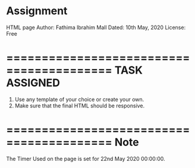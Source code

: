 # Assignment
HTML page
Author: Fathima Ibrahim Mall
Dated: 10th May, 2020
License: Free

=========================================
TASK ASSIGNED
=========================================

1) Use any template of your choice or create your own.
2) Make sure that the final HTML should be responsive.

=========================================
Note
=========================================

The Timer Used on the page is set for 22nd May 2020 00:00:00. 
